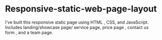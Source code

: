 # Responsive-static-web-page-layout
I've built this responsive static page using HTML , CSS, and JavaScript. Includes landing/showcase page/ service page, price page , contact us form , and a team page. 
